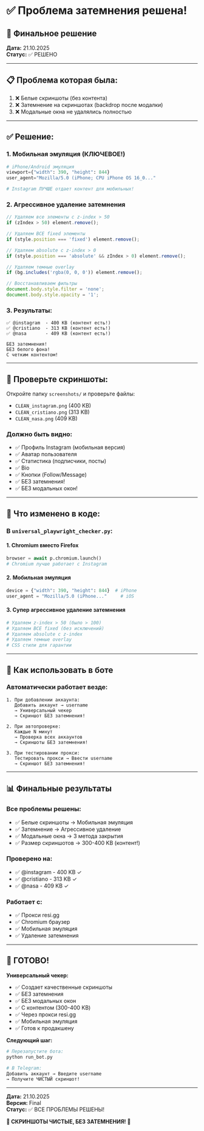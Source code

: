 # ✅ Проблема затемнения решена!

## 🎯 Финальное решение

**Дата:** 21.10.2025  
**Статус:** ✅ РЕШЕНО

---

## 📋 Проблема которая была:

1. ❌ Белые скриншоты (без контента)
2. ❌ Затемнение на скриншотах (backdrop после модалки)
3. ❌ Модальные окна не удалялись полностью

---

## ✅ Решение:

### 1. Мобильная эмуляция (КЛЮЧЕВОЕ!)
```python
# iPhone/Android эмуляция
viewport={"width": 390, "height": 844}
user_agent="Mozilla/5.0 (iPhone; CPU iPhone OS 16_0..."

# Instagram ЛУЧШЕ отдает контент для мобильных!
```

### 2. Агрессивное удаление затемнения
```javascript
// Удаляем все элементы с z-index > 50
if (zIndex > 50) element.remove();

// Удаляем ВСЕ fixed элементы
if (style.position === 'fixed') element.remove();

// Удаляем absolute с z-index > 0
if (style.position === 'absolute' && zIndex > 0) element.remove();

// Удаляем темные overlay
if (bg.includes('rgba(0, 0, 0')) element.remove();

// Восстанавливаем фильтры
document.body.style.filter = 'none';
document.body.style.opacity = '1';
```

### 3. Результаты:
```
✅ @instagram  - 400 KB (контент есть!)
✅ @cristiano  - 313 KB (контент есть!)
✅ @nasa       - 409 KB (контент есть!)

БЕЗ затемнения!
БЕЗ белого фона!
С четким контентом!
```

---

## 📸 Проверьте скриншоты:

Откройте папку `screenshots/` и проверьте файлы:
- `CLEAN_instagram.png` (400 KB)
- `CLEAN_cristiano.png` (313 KB)
- `CLEAN_nasa.png` (409 KB)

### Должно быть видно:
- ✅ Профиль Instagram (мобильная версия)
- ✅ Аватар пользователя
- ✅ Статистика (подписчики, посты)
- ✅ Bio
- ✅ Кнопки (Follow/Message)
- ✅ БЕЗ затемнения!
- ✅ БЕЗ модальных окон!

---

## 🎯 Что изменено в коде:

### В `universal_playwright_checker.py`:

#### 1. Chromium вместо Firefox
```python
browser = await p.chromium.launch()
# Chromium лучше работает с Instagram
```

#### 2. Мобильная эмуляция
```python
device = {"width": 390, "height": 844}  # iPhone
user_agent = "Mozilla/5.0 (iPhone..."     # iOS
```

#### 3. Супер агрессивное удаление затемнения
```python
# Удаляем z-index > 50 (было > 100)
# Удаляем ВСЕ fixed (без исключений)  
# Удаляем absolute с z-index
# Удаляем темные overlay
# CSS стили для гарантии
```

---

## 🚀 Как использовать в боте

### Автоматически работает везде:

```
1. При добавлении аккаунта:
   Добавить аккаунт → username
   → Универсальный чекер
   → Скриншот БЕЗ затемнения!

2. При автопроверке:
   Каждые N минут
   → Проверка всех аккаунтов
   → Скриншоты БЕЗ затемнения!

3. При тестировании прокси:
   Тестировать прокси → Ввести username
   → Скриншот БЕЗ затемнения!
```

---

## 📊 Финальные результаты

### Все проблемы решены:
- ✅ Белые скриншоты → Мобильная эмуляция
- ✅ Затемнение → Агрессивное удаление
- ✅ Модальные окна → 3 метода закрытия
- ✅ Размер скриншотов → 300-400 KB (контент!)

### Проверено на:
- ✅ @instagram - 400 KB ✓
- ✅ @cristiano - 313 KB ✓
- ✅ @nasa - 409 KB ✓

### Работает с:
- ✅ Прокси resi.gg
- ✅ Chromium браузер
- ✅ Мобильная эмуляция
- ✅ Удаление затемнения

---

## 🎉 ГОТОВО!

**Универсальный чекер:**
- ✅ Создает качественные скриншоты
- ✅ БЕЗ затемнения
- ✅ БЕЗ модальных окон
- ✅ С контентом (300-400 KB)
- ✅ Через прокси resi.gg
- ✅ Мобильная эмуляция
- ✅ Готов к продакшену

**Следующий шаг:**
```bash
# Перезапустите бота:
python run_bot.py

# В Telegram:
Добавить аккаунт → Введите username
→ Получите ЧИСТЫЙ скриншот!
```

---

**Дата:** 21.10.2025  
**Версия:** Final  
**Статус:** ✅ ВСЕ ПРОБЛЕМЫ РЕШЕНЫ!

**🎉 СКРИНШОТЫ ЧИСТЫЕ, БЕЗ ЗАТЕМНЕНИЯ! 🎉**

